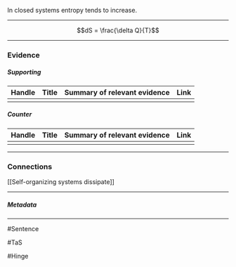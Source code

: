 In closed systems entropy tends to increase.
***
$$dS = \frac{\delta Q}{T}$$
***
### Evidence
##### Supporting

| Handle | Title | Summary of relevant evidence | Link |
| ------ | ----- | ---------------------------- | ---- |
|        |       |                              |      |
##### Counter
| Handle | Title | Summary of relevant evidence | Link |
| ------ | ----- | ---------------------------- | ---- |
|        |       |                              |      |

***
### Connections
[[Self-organizing systems dissipate]]
***
##### Metadata
***
#Sentence

#TaS

#Hinge 